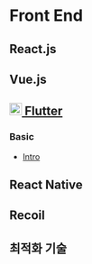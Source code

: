 # Front End

## React.js
## Vue.js
## [<img src="https://blog.kakaocdn.net/dn/XsNHt/btrb3m0cuQb/62QmvGg1bUVrI5uZfcWEi1/img.png" width=22 height=22> Flutter](https://github.com/chopinoff/today-i-learned/tree/master/FrontEnd/Flutter)
### Basic
- [Intro](https://github.com/chopinoff/today-i-learned/blob/master/FrontEnd/Flutter/00_Flutter_Intro.md)
## React Native
## Recoil
## 최적화 기술

